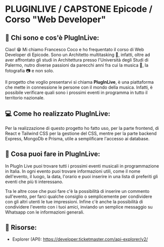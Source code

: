 # **PLUGINLIVE** / CAPSTONE Epicode / Corso "Web Developer"

## 🙋 Chi sono e cos'è PlugInLive:

Ciao! 😁 Mi chiamo Francesco Coco e ho frequentato il corso di Web Developer di Epicode.
Sono un Architetto multitasking 🤪, infatti, oltre ad aver affrontato gli studi in Architettura presso l'Università degli Studi di Palermo, nutro diverse passioni da parecchi anni fra cui la musica 🎺, la fotografia 📷 e non solo.

Il progetto che voglio presentarvi si chiama **PlugInLive**, è una piattaforma che mette in connessione le persone con il mondo della musica.
Infatti, è possibile verificare quali sono i prossimi eventi in programma in tutto il territorio nazionale.

## 💻 Come ho realizzato PlugInLive:

Per la realizzazione di questo progetto ho fatto uso, per la parte frontend, di React e Tailwind CSS per la gestione del CSS, mentre per la parte backend Express, MongoDb e Prisma, utile a semplificare l'accesso ai database.

## 🎵 Cosa puoi fare in PlugInLive:

In PlugIn Live puoi trovare tutti i prossimi eventi musicali in programmazione in Italia.
In ogni evento puoi trovare informazioni utili, come il nome dell'evento, il luogo, la data, l'orario e puoi inserire in una lista di preferiti gli eventi che più ti interessano.

Tra le altre cose che puoi fare c'è la possibilità di inserire un commento sull'evento, per farci qualche consiglio o semplicemente per condividere con gli altri utenti le tue impressioni.
Infine c'è anche la possibilità di condividere l'evento con i tuoi amici, inviando un semplice messaggio su Whatsapp con le informazioni generali.

## 🎁 Risorse:

- Explorer (API): https://developer.ticketmaster.com/api-explorer/v2/
